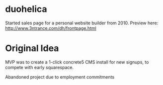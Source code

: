duohelica
=========

Started sales page for a personal website builder from 2010.
Preview here:  
http://www.3ntrance.com/dh/frontpage.html


Original Idea
=========
MVP was to create a 1-click concrete5 CMS install for new signups, to compete with early squarespace.

Abandoned project due to employment commitments

